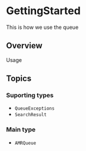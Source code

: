 # GettingStarted

This is how we use the queue

## Overview

Usage

## Topics

### Suporting types
- ``QueueExceptions``
- ``SearchResult``

### Main type
- ``AMRQueue``
